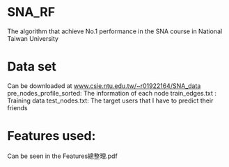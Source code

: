 # SNA_RF
The algorithm that achieve 
No.1 performance in the SNA course in
National Taiwan University

# Data set
Can be downloaded at
www.csie.ntu.edu.tw/~r01922164/SNA_data
pre_nodes_profile_sorted: The information of each node
train_edges.txt : Training data
test_nodes.txt: The target users that I have to predict their friends

# Features used:
Can be seen in the
Features總整理.pdf


